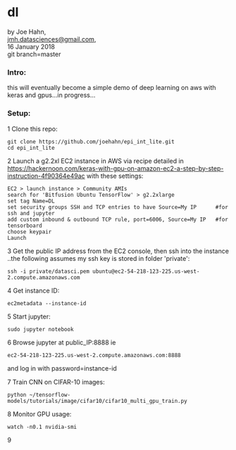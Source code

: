 # dl

by Joe Hahn,<br />
jmh.datasciences@gmail.com,<br />
16 January 2018<br />
git branch=master


### Intro:

this will eventually become a simple demo of deep learning on aws with keras and 
gpus...in progress...


### Setup:

1 Clone this repo:

    git clone https://github.com/joehahn/epi_int_lite.git
    cd epi_int_lite

2 Launch a g2.2xl EC2 instance in AWS via recipe detailed in  
https://hackernoon.com/keras-with-gpu-on-amazon-ec2-a-step-by-step-instruction-4f90364e49ac
with these settings:

    EC2 > launch instance > Community AMIs
    search for 'Bitfusion Ubuntu TensorFlow' > g2.2xlarge
    set tag Name=DL
    set security groups SSH and TCP entries to have Source=My IP      #for ssh and jupyter
    add custom inbound & outbound TCP rule, port=6006, Source=My IP   #for tensorboard
    choose keypair
    Launch

3 Get the public IP address from the EC2 console, then ssh into the instance ..the 
following assumes my ssh key is stored in folder 'private':

    ssh -i private/datasci.pem ubuntu@ec2-54-218-123-225.us-west-2.compute.amazonaws.com

4 Get instance ID:

    ec2metadata --instance-id

5 Start jupyter:

    sudo jupyter notebook 

6 Browse jupyter at public_IP:8888 ie

    ec2-54-218-123-225.us-west-2.compute.amazonaws.com:8888

and log in with password=instance-id

7 Train CNN on CIFAR-10 images:

    python ~/tensorflow-models/tutorials/image/cifar10/cifar10_multi_gpu_train.py

8 Monitor GPU usage:

    watch -n0.1 nvidia-smi

9

    
